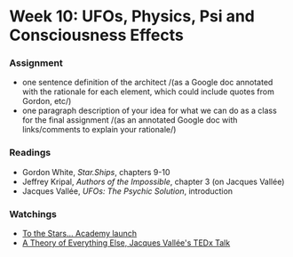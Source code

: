 # Week 10: UFOs, Physics, Psi and Consciousness Effects

### Assignment
* one sentence definition of the architect /(as a Google doc annotated with the rationale for each element, which could include quotes from Gordon, etc/)
* one paragraph description of your idea for what we can do as a class for the final assignment /(as an annotated Google doc with links/comments to explain your rationale/)

### Readings
* Gordon White, *Star.Ships*, chapters 9-10
* Jeffrey Kripal, *Authors of the Impossible*, chapter 3 (on Jacques Vallée)
* Jacques Vallée, *UFOs: The Psychic Solution*, introduction

### Watchings
* [To the Stars... Academy launch](https://youtu.be/Zr9196VzOFw)
* [A Theory of Everything Else, Jacques Vallée's TEDx Talk](https://youtu.be/S9pR0gfil_0)